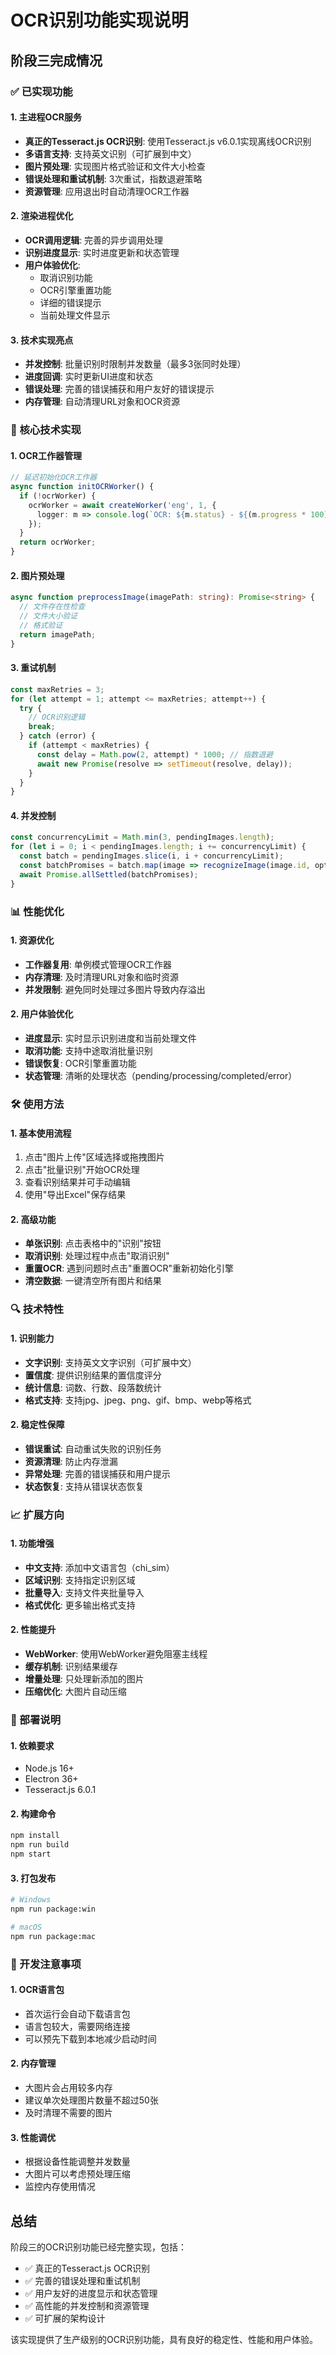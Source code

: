 # OCR识别功能实现说明

## 阶段三完成情况

### ✅ 已实现功能

#### 1. 主进程OCR服务
- **真正的Tesseract.js OCR识别**: 使用Tesseract.js v6.0.1实现离线OCR识别
- **多语言支持**: 支持英文识别（可扩展到中文）
- **图片预处理**: 实现图片格式验证和文件大小检查
- **错误处理和重试机制**: 3次重试，指数退避策略
- **资源管理**: 应用退出时自动清理OCR工作器

#### 2. 渲染进程优化
- **OCR调用逻辑**: 完善的异步调用处理
- **识别进度显示**: 实时进度更新和状态管理
- **用户体验优化**: 
  - 取消识别功能
  - OCR引擎重置功能
  - 详细的错误提示
  - 当前处理文件显示

#### 3. 技术实现亮点
- **并发控制**: 批量识别时限制并发数量（最多3张同时处理）
- **进度回调**: 实时更新UI进度和状态
- **错误处理**: 完善的错误捕获和用户友好的错误提示
- **内存管理**: 自动清理URL对象和OCR资源

### 🔧 核心技术实现

#### 1. OCR工作器管理
```typescript
// 延迟初始化OCR工作器
async function initOCRWorker() {
  if (!ocrWorker) {
    ocrWorker = await createWorker('eng', 1, {
      logger: m => console.log(`OCR: ${m.status} - ${(m.progress * 100).toFixed(1)}%`)
    });
  }
  return ocrWorker;
}
```

#### 2. 图片预处理
```typescript
async function preprocessImage(imagePath: string): Promise<string> {
  // 文件存在性检查
  // 文件大小验证
  // 格式验证
  return imagePath;
}
```

#### 3. 重试机制
```typescript
const maxRetries = 3;
for (let attempt = 1; attempt <= maxRetries; attempt++) {
  try {
    // OCR识别逻辑
    break;
  } catch (error) {
    if (attempt < maxRetries) {
      const delay = Math.pow(2, attempt) * 1000; // 指数退避
      await new Promise(resolve => setTimeout(resolve, delay));
    }
  }
}
```

#### 4. 并发控制
```typescript
const concurrencyLimit = Math.min(3, pendingImages.length);
for (let i = 0; i < pendingImages.length; i += concurrencyLimit) {
  const batch = pendingImages.slice(i, i + concurrencyLimit);
  const batchPromises = batch.map(image => recognizeImage(image.id, options));
  await Promise.allSettled(batchPromises);
}
```

### 📊 性能优化

#### 1. 资源优化
- **工作器复用**: 单例模式管理OCR工作器
- **内存清理**: 及时清理URL对象和临时资源
- **并发限制**: 避免同时处理过多图片导致内存溢出

#### 2. 用户体验优化
- **进度显示**: 实时显示识别进度和当前处理文件
- **取消功能**: 支持中途取消批量识别
- **错误恢复**: OCR引擎重置功能
- **状态管理**: 清晰的处理状态（pending/processing/completed/error）

### 🛠️ 使用方法

#### 1. 基本使用流程
1. 点击"图片上传"区域选择或拖拽图片
2. 点击"批量识别"开始OCR处理
3. 查看识别结果并可手动编辑
4. 使用"导出Excel"保存结果

#### 2. 高级功能
- **单张识别**: 点击表格中的"识别"按钮
- **取消识别**: 处理过程中点击"取消识别"
- **重置OCR**: 遇到问题时点击"重置OCR"重新初始化引擎
- **清空数据**: 一键清空所有图片和结果

### 🔍 技术特性

#### 1. 识别能力
- **文字识别**: 支持英文文字识别（可扩展中文）
- **置信度**: 提供识别结果的置信度评分
- **统计信息**: 词数、行数、段落数统计
- **格式支持**: 支持jpg、jpeg、png、gif、bmp、webp等格式

#### 2. 稳定性保障
- **错误重试**: 自动重试失败的识别任务
- **资源清理**: 防止内存泄漏
- **异常处理**: 完善的错误捕获和用户提示
- **状态恢复**: 支持从错误状态恢复

### 📈 扩展方向

#### 1. 功能增强
- **中文支持**: 添加中文语言包（chi_sim）
- **区域识别**: 支持指定识别区域
- **批量导入**: 支持文件夹批量导入
- **格式优化**: 更多输出格式支持

#### 2. 性能提升
- **WebWorker**: 使用WebWorker避免阻塞主线程
- **缓存机制**: 识别结果缓存
- **增量处理**: 只处理新添加的图片
- **压缩优化**: 大图片自动压缩

### 🚀 部署说明

#### 1. 依赖要求
- Node.js 16+
- Electron 36+
- Tesseract.js 6.0.1

#### 2. 构建命令
```bash
npm install
npm run build
npm start
```

#### 3. 打包发布
```bash
# Windows
npm run package:win

# macOS
npm run package:mac
```

### 📝 开发注意事项

#### 1. OCR语言包
- 首次运行会自动下载语言包
- 语言包较大，需要网络连接
- 可以预先下载到本地减少启动时间

#### 2. 内存管理
- 大图片会占用较多内存
- 建议单次处理图片数量不超过50张
- 及时清理不需要的图片

#### 3. 性能调优
- 根据设备性能调整并发数量
- 大图片可以考虑预处理压缩
- 监控内存使用情况

## 总结

阶段三的OCR识别功能已经完整实现，包括：
- ✅ 真正的Tesseract.js OCR识别
- ✅ 完善的错误处理和重试机制
- ✅ 用户友好的进度显示和状态管理
- ✅ 高性能的并发控制和资源管理
- ✅ 可扩展的架构设计

该实现提供了生产级别的OCR识别功能，具有良好的稳定性、性能和用户体验。